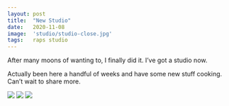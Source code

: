 ```yaml
---
layout: post
title:  "New Studio"
date:   2020-11-08
image:  'studio/studio-close.jpg'
tags:   raps studio
---
```


After many moons of wanting to, I finally did it. I’ve got a studio now.

Actually been here a handful of weeks and have some new stuff cooking. Can’t wait to share more.

![]({{site.baseurl}}/assets/img/studio/studio-entrance.jpg)
![]({{site.baseurl}}/assets/img/studio/studio-hall.jpg)
![]({{site.baseurl}}/assets/img/studio/studio-lounge.jpg)